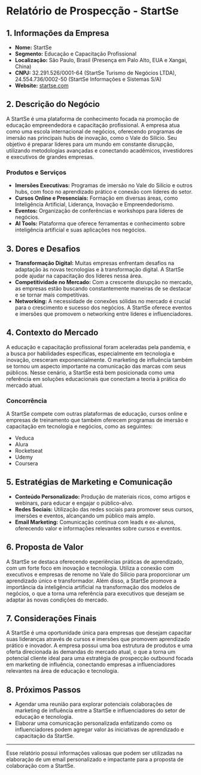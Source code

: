 # Relatório de Prospecção - StartSe

## 1. Informações da Empresa

- **Nome:** StartSe
- **Segmento:** Educação e Capacitação Profissional
- **Localização:** São Paulo, Brasil (Presença em Palo Alto, EUA e Xangai, China)
- **CNPJ:** 32.291.526/0001-64 (StartSe Turismo de Negócios LTDA), 24.554.736/0002-50 (StartSe Informações e Sistemas S/A)
- **Website:** [startse.com](https://www.startse.com)

## 2. Descrição do Negócio

A StartSe é uma plataforma de conhecimento focada na promoção de educação empreendedora e capacitação profissional. A empresa atua como uma escola internacional de negócios, oferecendo programas de imersão nas principais hubs de inovação, como o Vale do Silício. Seu objetivo é preparar líderes para um mundo em constante disrupção, utilizando metodologias avançadas e conectando acadêmicos, investidores e executivos de grandes empresas.

### Produtos e Serviços

- **Imersões Executivas:** Programas de imersão no Vale do Silício e outros hubs, com foco no aprendizado prático e conexão com líderes do setor.
- **Cursos Online e Presenciais:** Formação em diversas áreas, como Inteligência Artificial, Liderança, Inovação e Empreendedorismo.
- **Eventos:** Organização de conferências e workshops para líderes de negócios.
- **AI Tools:** Plataforma que oferece ferramentas e conhecimento sobre inteligência artificial e suas aplicações nos negócios.

## 3. Dores e Desafios

- **Transformação Digital:** Muitas empresas enfrentam desafios na adaptação às novas tecnologias e à transformação digital. A StartSe pode ajudar na capacitação dos líderes nessa área.
- **Competitividade no Mercado:** Com a crescente disrupção no mercado, as empresas estão buscando constantemente maneiras de se destacar e se tornar mais competitivas.
- **Networking:** A necessidade de conexões sólidas no mercado é crucial para o crescimento e sucesso dos negócios. A StartSe oferece eventos e imersões que promovem o networking entre líderes e influenciadores.

## 4. Contexto do Mercado

A educação e capacitação profissional foram aceleradas pela pandemia, e a busca por habilidades específicas, especialmente em tecnologia e inovação, cresceram exponencialmente. O marketing de influência também se tornou um aspecto importante na comunicação das marcas com seus públicos. Nesse cenário, a StartSe está bem posicionada como uma referência em soluções educacionais que conectam a teoria à prática do mercado atual.

### Concorrência

A StartSe compete com outras plataformas de educação, cursos online e empresas de treinamento que também oferecem programas de imersão e capacitação em tecnologia e negócios, como as seguintes:

- Veduca
- Alura
- Rocketseat
- Udemy
- Coursera

## 5. Estratégias de Marketing e Comunicação

- **Conteúdo Personalizado:** Produção de materiais ricos, como artigos e webinars, para educar e engajar o público-alvo.
- **Redes Sociais:** Utilização das redes sociais para promover seus cursos, imersões e eventos, alcançando um público mais amplo.
- **Email Marketing:** Comunicação contínua com leads e ex-alunos, oferecendo valor e informações relevantes sobre cursos e eventos.

## 6. Proposta de Valor

A StartSe se destaca oferecendo experiências práticas de aprendizado, com um forte foco em inovação e tecnologia. Utiliza a conexão com executivos e empresas de renome no Vale do Silício para proporcionar um aprendizado único e transformador. Além disso, a StartSe promove a importância da inteligência artificial na transformação dos modelos de negócios, o que a torna uma referência para executivos que desejam se adaptar às novas condições do mercado.

## 7. Considerações Finais

A StartSe é uma oportunidade única para empresas que desejam capacitar suas lideranças através de cursos e imersões que promovem aprendizado prático e inovador. A empresa possui uma boa estrutura de produtos e uma oferta direcionada às demandas do mercado atual, o que a torna um potencial cliente ideal para uma estratégia de prospecção outbound focada em marketing de influência, conectando empresas a influenciadores relevantes na área de educação e tecnologia.

## 8. Próximos Passos

- Agendar uma reunião para explorar potenciais colaborações de marketing de influência entre a StartSe e influenciadores do setor de educação e tecnologia.
- Elaborar uma comunicação personalizada enfatizando como os influenciadores podem agregar valor às iniciativas de aprendizado e capacitação da StartSe.

---

Esse relatório possui informações valiosas que podem ser utilizadas na elaboração de um email personalizado e impactante para a proposta de colaboração com a StartSe.